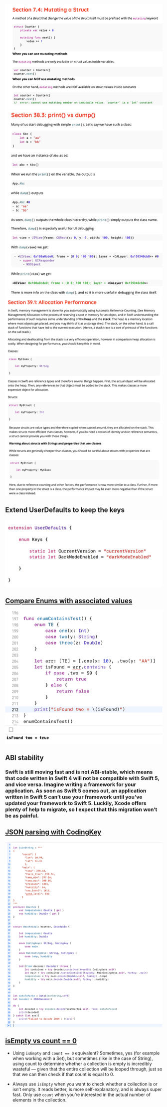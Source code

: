 <img src="../staticresources/mutatingstruct.png" alt="mutating struct" />
<img src="../staticresources/print_vs_dump.png" alt="print_vs_dump" />
<img src="../staticresources/allocation_performance.png" alt="print_vs_dump" />
<img src="../staticresources/allocation_performance2.png" alt="print_vs_dump" />

## Extend UserDefaults to keep the keys
<img src="../staticresources/ExtensionUserDefault.png" alt="ExtensionUserDefault" />

## [Compare Enums with associated values](https://stackoverflow.com/a/66062597/4245112)
<img src="../staticresources/enum_check.png" alt="enum_check" />

## ABI stability
### Swift is still moving fast and is not ABI-stable, which means that code written in Swift 4 will not be compatible with Swift 5, and vice versa. Imagine writing a framework for your application. As soon as Swift 5 comes out, an application written in Swift 5 can’t use your framework until you’ve updated your framework to Swift 5. Luckily, Xcode offers plenty of help to migrate, so I expect that this migration won’t be as painful.

## [JSON parsing with CodingKey](https://www.hackingwithswift.com/articles/119/codable-cheat-sheet)
<img src="../staticresources/JsonParsing.png" alt="JsonParsing" />

## [isEmpty vs count == 0](https://www.swiftbysundell.com/articles/count-vs-isEmpty/)

- Using `isEmpty` and `count == 0` equivalent? Sometimes, yes (for example when working with a Set), but sometimes (like in the case of String), using count to determine whether a collection is empty is incredibly wasteful — given that the entire collection will be looped through, just so that we can then check if that count is equal to 0.

- Always use `isEmpty` when you want to check whether a collection is or isn’t empty. It reads better, is more self-explanatory, and is always super fast. Only use `count` when you’re interested in the actual number of elements in the collection.